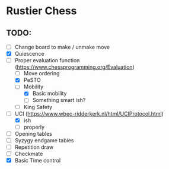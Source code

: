# Rustier Chess

## TODO:
 - [ ] Change board to make / unmake move
 - [X] Quiescence
 - [ ] Proper evaluation function (https://www.chessprogramming.org/Evaluation)
   - [ ] Move ordering
   - [X] PeSTO
   - [ ] Mobility
     - [X] Basic mobility
     - [ ] Something smart ish?
   - [ ] King Safety
 - [ ] UCI (https://www.wbec-ridderkerk.nl/html/UCIProtocol.html)
   - [X] ish
   - [ ] properly
 - [ ] Opening tables
 - [ ] Syzygy endgame tables
 - [ ] Repetition draw
 - [ ] Checkmate
 - [X] Basic Time control
